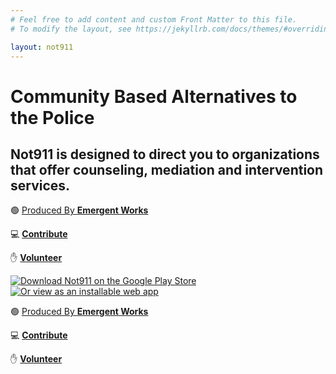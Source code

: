 ```yaml
---
# Feel free to add content and custom Front Matter to this file.
# To modify the layout, see https://jekyllrb.com/docs/themes/#overriding-theme-defaults

layout: not911
---
```


<div class='flex flex-col d:flex-row d:h-screen'>
  <div class='d:w-6/12 flex flex-col p-3 d:p-4'>
    <div
      aria-label="Not 911"
      class='logo d:mr-5 mb-3 d:mb-0'>
    </div>
    <div class="d:h-screen flex flex-col d:justify-center">
      <h1 class="leading-tight text-blue mb-1 font-bold d:pr-5">
        Community Based Alternatives to the Police
      </h1>
      <h2 class="text-base text-gray mb-2 d:mb-3 d:pr-5">
        Not911 is designed to direct you to organizations that offer counseling, mediation and intervention services.
      </h2>
      <p class='text-blue text-sm mb-1 d:hidden'>
        🟢 <a class="underline" href="https://emergentworks.org">
          Produced By <b>Emergent Works</b>
        </a>
      </p>
      <div class='flex mb-2 d:hidden'>
      <p class='text-blue text-sm mr-2'>
        💻 <a class="underline" href="https://github.com/emergentworks/project-not-911">
          <b>Contribute</b>
        </a>
      </p>
      <p class='text-blue text-sm'>
        ✋ <a class="underline" href="https://airtable.com/shr3U34GA1BdMUl8E">
          <b>Volunteer</b>
        </a>
      </p>
      </div>
      <div class='flex flex-row mb-4 d:mb-0'>
        <a href="https://play.google.com/store/apps/details?id=nyc.not911&hl=en_US">
          <img
            class="mr-2"
            alt="Download Not911 on the Google Play Store"
            src="/assets/img/play-store.svg"
          />
        </a>
        <a href="https://not911.nyc/app">
          <img
            alt="Or view as an installable web app"
            src="/assets/img/pwa.svg"
          />
        </a>
      </div>
    </div>
    <div class="flex">
      <p class='text-blue-1 text-sm mr-2 hidden d:block'>
        🟢 <a
          class="no-underline"
          href="https://emergentworks.org">
          Produced By <b>Emergent Works</b>
        </a>
      </p>
      <p class='text-blue-1 text-sm mr-2 hidden d:block'>
        💻 <a class="underline" href="https://github.com/emergentworks/project-not-911">
          <b>Contribute</b>
        </a>
      </p>
      <p class='text-blue text-sm hidden d:block'>
        ✋ <a class="underline" href="https://airtable.com/shr3U34GA1BdMUl8E">
          <b>Volunteer</b>
        </a>
      </p>
    </div>
  </div>
  <div class='d:w-6/12 flex justify-center bg-mint pt-4'>
    <div
      aria-label="A preview image of the Not 911 app"
      class="phone d:absolute b">
    </div>
  </div>
</div>

